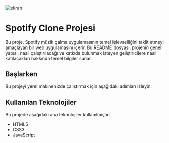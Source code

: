 ![ekran](https://github.com/volkanbasaran1/spotify/assets/76842256/295c3c56-f372-4b59-8cda-1564a42569eb)
<!DOCTYPE html>
<html lang="tr">
<head>
    <meta charset="UTF-8">
    <meta name="viewport" content="width=device-width, initial-scale=1.0">
</head>
<body>
    <h1>Spotify Clone Projesi</h1>
    <p>Bu proje, Spotify müzik çalma uygulamasının temel işlevselliğini taklit etmeyi amaçlayan bir web uygulamasını içerir. Bu README dosyası, projenin genel yapısı, nasıl çalıştırılacağı ve katkıda bulunmak isteyen geliştiricilere nasıl katılacakları hakkında temel bilgiler sunar.</p>
    <h2>Başlarken</h2>
    <p>Bu projeyi yerel makinenizde çalıştırmak için aşağıdaki adımları izleyin:</p>
    <h2>Kullanılan Teknolojiler</h2>
    <p>Bu projede aşağıdaki ana teknolojiler kullanılmıştır:</p>
    <ul>
        <li>HTML5</li>
        <li>CSS3</li>
        <li>JavaScript</li>
    </ul>
</body>
</html>
